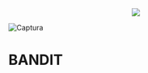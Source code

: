 <div style="text-align:center; width:100%">
  <img src="https://user-images.githubusercontent.com/71336562/224801099-fd9c5085-6902-4e9a-85e1-261559d12017.PNG" />
</div>

![Captura](https://user-images.githubusercontent.com/71336562/224801099-fd9c5085-6902-4e9a-85e1-261559d12017.PNG)

# BANDIT
